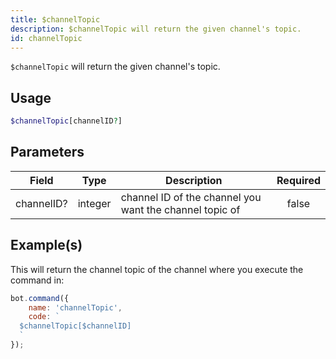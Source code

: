 ```yaml
---
title: $channelTopic
description: $channelTopic will return the given channel's topic.
id: channelTopic
---
```


`$channelTopic` will return the given channel's topic.

## Usage

```php
$channelTopic[channelID?]
```

## Parameters

| Field      | Type    | Description                                             | Required |
|------------|---------|---------------------------------------------------------|:--------:|
| channelID? | integer | channel ID of the channel you want the channel topic of |  false   |

## Example(s)

This will return the channel topic of the channel where you execute the command in:

```javascript
bot.command({
    name: 'channelTopic',
    code: `
  $channelTopic[$channelID]
  `
});
```